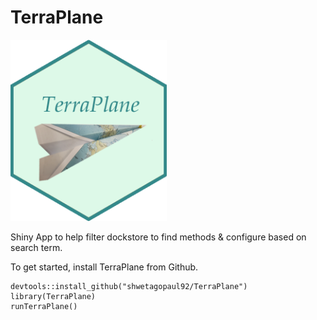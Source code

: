 # TerraPlane

<img src="inst/shinyApps/www/terraplane.png" width="250">

Shiny App to help filter dockstore to find methods & configure based on search term. 

To get started, install TerraPlane from Github. 

```{r code }
devtools::install_github("shwetagopaul92/TerraPlane")
library(TerraPlane)
runTerraPlane()
```

